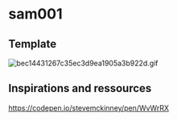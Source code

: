 # sam001

## Template

![bec14431267c35ec3d9ea1905a3b922d.gif](bec14431267c35ec3d9ea1905a3b922d.gif)

## Inspirations and ressources

https://codepen.io/stevemckinney/pen/WvWrRX